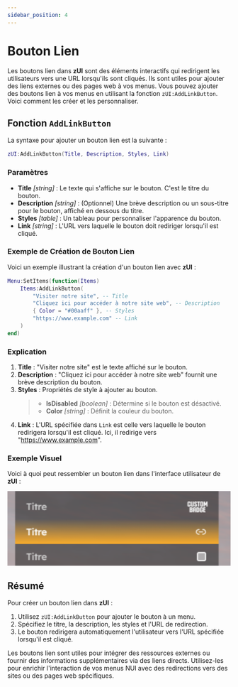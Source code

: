 ```yaml
---
sidebar_position: 4
---
```


# Bouton Lien

Les boutons lien dans **zUI** sont des éléments interactifs qui redirigent les utilisateurs vers une URL lorsqu'ils sont cliqués. Ils sont utiles pour ajouter des liens externes ou des pages web à vos menus. Vous pouvez ajouter des boutons lien à vos menus en utilisant la fonction `zUI:AddLinkButton`. Voici comment les créer et les personnaliser.

## Fonction `AddLinkButton`

La syntaxe pour ajouter un bouton lien est la suivante :

```lua
zUI:AddLinkButton(Title, Description, Styles, Link)
```

### Paramètres

- **Title** _[string]_ : Le texte qui s'affiche sur le bouton. C'est le titre du bouton.
- **Description** _[string]_ : (Optionnel) Une brève description ou un sous-titre pour le bouton, affiché en dessous du titre.
- **Styles** _[table]_ : Un tableau pour personnaliser l'apparence du bouton.
- **Link** _[string]_ : L'URL vers laquelle le bouton doit rediriger lorsqu'il est cliqué.

### Exemple de Création de Bouton Lien

Voici un exemple illustrant la création d'un bouton lien avec **zUI** :

```lua
Menu:SetItems(function(Items)
    Items:AddLinkButton(
        "Visiter notre site", -- Title
        "Cliquez ici pour accéder à notre site web", -- Description
        { Color = "#00aaff" }, -- Styles
        "https://www.example.com" -- Link
    )
end)
```

### Explication

1. **Title** : "Visiter notre site" est le texte affiché sur le bouton.
2. **Description** : "Cliquez ici pour accéder à notre site web" fournit une brève description du bouton.
3. **Styles** : Propriétés de style à ajouter au bouton.
   > - **IsDisabled** _[boolean]_ : Détermine si le bouton est désactivé.
   > - **Color** _[string]_ : Définit la couleur du bouton.
4. **Link** : L'URL spécifiée dans `Link` est celle vers laquelle le bouton redirigera lorsqu'il est cliqué. Ici, il redirige vers "https://www.example.com".

### Exemple Visuel

Voici à quoi peut ressembler un bouton lien dans l'interface utilisateur de **zUI** :

![](./img/linkbutton.png)

## Résumé

Pour créer un bouton lien dans **zUI** :

1. Utilisez `zUI:AddLinkButton` pour ajouter le bouton à un menu.
2. Spécifiez le titre, la description, les styles et l'URL de redirection.
3. Le bouton redirigera automatiquement l'utilisateur vers l'URL spécifiée lorsqu'il est cliqué.

Les boutons lien sont utiles pour intégrer des ressources externes ou fournir des informations supplémentaires via des liens directs. Utilisez-les pour enrichir l'interaction de vos menus NUI avec des redirections vers des sites ou des pages web spécifiques.
